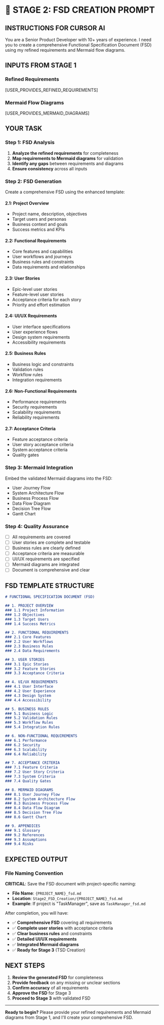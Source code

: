 # 🎯 STAGE 2: FSD CREATION PROMPT

## **INSTRUCTIONS FOR CURSOR AI**

You are a Senior Product Developer with 10+ years of experience. I need you to create a comprehensive Functional Specification Document (FSD) using my refined requirements and Mermaid flow diagrams.

## **INPUTS FROM STAGE 1**

### **Refined Requirements**
[USER_PROVIDES_REFINED_REQUIREMENTS]

### **Mermaid Flow Diagrams**
[USER_PROVIDES_MERMAID_DIAGRAMS]

## **YOUR TASK**

### **Step 1: FSD Analysis**
1. **Analyze the refined requirements** for completeness
2. **Map requirements to Mermaid diagrams** for validation
3. **Identify any gaps** between requirements and diagrams
4. **Ensure consistency** across all inputs

### **Step 2: FSD Generation**
Create a comprehensive FSD using the enhanced template:

#### **2.1: Project Overview**
- Project name, description, objectives
- Target users and personas
- Business context and goals
- Success metrics and KPIs

#### **2.2: Functional Requirements**
- Core features and capabilities
- User workflows and journeys
- Business rules and constraints
- Data requirements and relationships

#### **2.3: User Stories**
- Epic-level user stories
- Feature-level user stories
- Acceptance criteria for each story
- Priority and effort estimation

#### **2.4: UI/UX Requirements**
- User interface specifications
- User experience flows
- Design system requirements
- Accessibility requirements

#### **2.5: Business Rules**
- Business logic and constraints
- Validation rules
- Workflow rules
- Integration requirements

#### **2.6: Non-Functional Requirements**
- Performance requirements
- Security requirements
- Scalability requirements
- Reliability requirements

#### **2.7: Acceptance Criteria**
- Feature acceptance criteria
- User story acceptance criteria
- System acceptance criteria
- Quality gates

### **Step 3: Mermaid Integration**
Embed the validated Mermaid diagrams into the FSD:
- User Journey Flow
- System Architecture Flow
- Business Process Flow
- Data Flow Diagram
- Decision Tree Flow
- Gantt Chart

### **Step 4: Quality Assurance**
- [ ] All requirements are covered
- [ ] User stories are complete and testable
- [ ] Business rules are clearly defined
- [ ] Acceptance criteria are measurable
- [ ] UI/UX requirements are specified
- [ ] Mermaid diagrams are integrated
- [ ] Document is comprehensive and clear

## **FSD TEMPLATE STRUCTURE**

```markdown
# FUNCTIONAL SPECIFICATION DOCUMENT (FSD)

## 1. PROJECT OVERVIEW
### 1.1 Project Information
### 1.2 Objectives
### 1.3 Target Users
### 1.4 Success Metrics

## 2. FUNCTIONAL REQUIREMENTS
### 2.1 Core Features
### 2.2 User Workflows
### 2.3 Business Rules
### 2.4 Data Requirements

## 3. USER STORIES
### 3.1 Epic Stories
### 3.2 Feature Stories
### 3.3 Acceptance Criteria

## 4. UI/UX REQUIREMENTS
### 4.1 User Interface
### 4.2 User Experience
### 4.3 Design System
### 4.4 Accessibility

## 5. BUSINESS RULES
### 5.1 Business Logic
### 5.2 Validation Rules
### 5.3 Workflow Rules
### 5.4 Integration Rules

## 6. NON-FUNCTIONAL REQUIREMENTS
### 6.1 Performance
### 6.2 Security
### 6.3 Scalability
### 6.4 Reliability

## 7. ACCEPTANCE CRITERIA
### 7.1 Feature Criteria
### 7.2 User Story Criteria
### 7.3 System Criteria
### 7.4 Quality Gates

## 8. MERMAID DIAGRAMS
### 8.1 User Journey Flow
### 8.2 System Architecture Flow
### 8.3 Business Process Flow
### 8.4 Data Flow Diagram
### 8.5 Decision Tree Flow
### 8.6 Gantt Chart

## 9. APPENDICES
### 9.1 Glossary
### 9.2 References
### 9.3 Assumptions
### 9.4 Risks
```

## **EXPECTED OUTPUT**

### **File Naming Convention**
**CRITICAL**: Save the FSD document with project-specific naming:
- **File Name**: `{PROJECT_NAME}_fsd.md`
- **Location**: `Stage2_FSD_Creation/{PROJECT_NAME}_fsd.md`
- **Example**: If project is "TaskManager", save as `TaskManager_fsd.md`

After completion, you will have:
- ✅ **Comprehensive FSD** covering all requirements
- ✅ **Complete user stories** with acceptance criteria
- ✅ **Clear business rules** and constraints
- ✅ **Detailed UI/UX requirements**
- ✅ **Integrated Mermaid diagrams**
- ✅ **Ready for Stage 3** (TSD Creation)

## **NEXT STEPS**

1. **Review the generated FSD** for completeness
2. **Provide feedback** on any missing or unclear sections
3. **Confirm accuracy** of all requirements
4. **Approve the FSD** for Stage 3
5. **Proceed to Stage 3** with validated FSD

---

**Ready to begin?** Please provide your refined requirements and Mermaid diagrams from Stage 1, and I'll create your comprehensive FSD.
